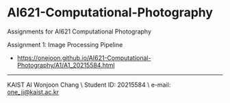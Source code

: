 # AI621-Computational-Photography
Assignments for AI621 Computational Photography

Assignment 1: Image Processing Pipeline
- https://onejoon.github.io/AI621-Computational-Photography/A1/A1_20215584.html 


---
KAIST AI Wonjoon Chang \\
Student ID: 20215584 \\
e-mail: one_jj@kaist.ac.kr
